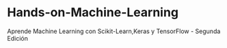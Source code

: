 # Hands-on-Machine-Learning
Aprende Machine Learning con Scikit-Learn,Keras y TensorFlow - Segunda Edición
